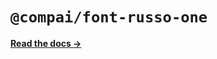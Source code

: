 # `@compai/font-russo-one`

[**Read the docs &rarr;**](https://components.ai/docs/typefaces/russo-one)
